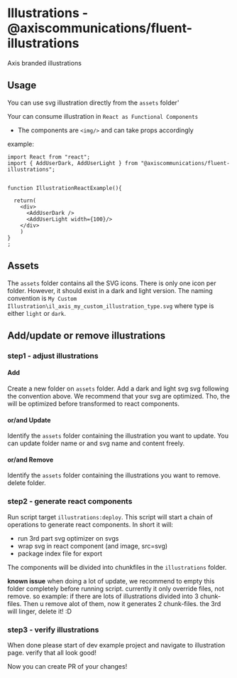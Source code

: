 # Illustrations - @axiscommunications/fluent-illustrations

Axis branded illustrations

## Usage
You can use svg illustration directly from the `assets` folder'

Your can consume illustration in `React as Functional Components`
  * The components are `<img/>` and can take props accordingly

example:
```tsx
import React from "react";
import { AddUserDark, AddUserLight } from "@axiscommunications/fluent-illustrations";


function IllustrationReactExample(){

  return(
    <div>
      <AddUserDark />
      <AddUserLight width={100}/>
    </div>
    )
}
;
```
## Assets

The `assets` folder contains all the SVG icons.
There is only one icon per folder. However, it should exist in a dark and light version.
The naming convention is `My Custom Illustration\il_axis_my_custom_illustration_type.svg` where type is either `light` or `dark`.

## Add/update or remove illustrations

### step1 - adjust illustrations
#### Add
Create a new folder on `assets` folder. Add a dark and light svg svg following the convention above. We recommend that your svg are optimized. Tho, the will be optimized before transformed to react components.
#### or/and Update
Identify the `assets` folder containing the illustration you want to update. You can update folder name or and svg name and content freely.
#### or/and Remove
Identify the `assets` folder containing the illustrations you want to remove. delete folder.

### step2 - generate react components
Run script target `illustrations:deploy`.
This script will start a chain of operations to generate react components. In short it will:
* run 3rd part svg optimizer on svgs
* wrap svg in react component (and image, src=svg)
* package index file for export

The components will be divided into chunkfiles in the `illustrations` folder.

**known issue** when doing a lot of update, we recommend to empty this folder completely before running script. currently it only override files, not remove. so example: if there are lots of illustrations divided into 3 chunk-files. Then u remove alot of them, now it generates 2 chunk-files. the 3rd will linger, delete it! :D

### step3 - verify illustrations
When done please start of dev example project and navigate to illustration page.
verify that all look good!

Now you can create PR of your changes!
